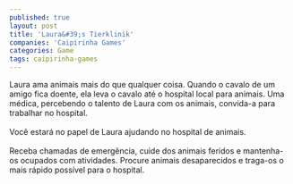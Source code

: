 ```yaml
---
published: true
layout: post
title: 'Laura&#39;s Tierklinik'
companies: 'Caipirinha Games'
categories: Game
tags: caipirinha-games
---
```

Laura ama animais mais do que qualquer coisa. Quando o cavalo de um amigo fica doente, ela leva o cavalo at&eacute; o hospital local para animais. Uma m&eacute;dica, percebendo o talento de Laura com os animais, convida-a para trabalhar no hospital.<br /><br />Voc&ecirc; estar&aacute; no papel de Laura ajudando no hospital de animais.<br /><br />Receba chamadas de emerg&ecirc;ncia, cuide dos animais feridos e mantenha-os ocupados com atividades. Procure animais desaparecidos e traga-os o mais r&aacute;pido poss&iacute;vel para o hospital.